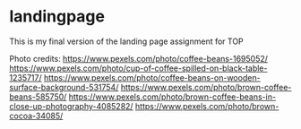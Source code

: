 # landingpage
This is my final version of the landing page assignment for TOP

Photo credits: 
https://www.pexels.com/photo/coffee-beans-1695052/
https://www.pexels.com/photo/cup-of-coffee-spilled-on-black-table-1235717/
https://www.pexels.com/photo/coffee-beans-on-wooden-surface-background-531754/
https://www.pexels.com/photo/brown-coffee-beans-585750/
https://www.pexels.com/photo/brown-coffee-beans-in-close-up-photography-4085282/
https://www.pexels.com/photo/brown-cocoa-34085/